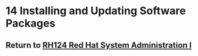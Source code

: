# 14 Installing and Updating Software Packages

## Return to [RH124 Red Hat System Administration I](/rh124_red_hat_system_administration_i/README.md)
